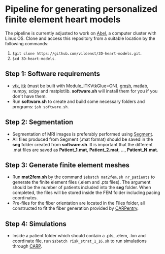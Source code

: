 # Pipeline for generating personalized finite element heart models #

The pipeline is currently adjusted to work on [Abel](http://www.uio.no/english/services/it/research/hpc/abel/), a computer cluster with Linux OS. 
Clone and access this repository from a suitable location by the following commands:
1. ```$git clone https://github.com/vildenst/3D-heart-models.git```.
2. ```$cd 3D-heart-models```.

## Step 1: Software requirements ##
* [vtk](http://www.vtk.org), [itk](https://itk.org) (must be built with Module_ITKVtkGlue=ON), [gmsh](http://gmsh.info), matlab, numpy, scipy and matplotlib. **software.sh** will install them for you if you don't have them.
* Run **software.sh** to create and build some necessary folders and programs: ```$sh software.sh```.

## Step 2: Segmentation ##
* Segmentation of MRI images is preferably performed using [Segment](http://medviso.com/download2/). 
* All files produced from Segment (.mat format) should be saved in the **seg** folder created from **software.sh**. It is important that the different .mat files are saved as **Patient_1.mat**, **Patient_2.mat**, ..., **Patient_N.mat**.

## Step 3: Generate finite element meshes ##
* Run **mat2fem.sh** by the command ```$sbatch mat2fem.sh nr_patients``` to generate the finite element files (.elem and .pts files). The argument should be the number of patients included into the **seg** folder. When completed, the files will be stored inside the FEM folder including pacing coordinates.
* Pre-files for the fiber orientation are located in the Files folder, all constructed to fit the fiber generation provided by [CARPentry](https://carp.medunigraz.at/carputils/cme-installation.html). 

## Step 4: Simulations ##
* Inside a patient folder which should contain a .pts, .elem, .lon and coordinate file, run ```$sbatch risk_strat_1_16.sh``` to run simulations through [CARP](https://carp.medunigraz.at).
